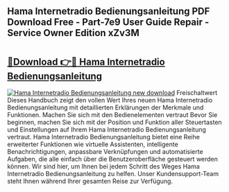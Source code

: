 ## Hama Internetradio Bedienungsanleitung PDF Download Free - Part-7e9 User Guide Repair - Service Owner Edition xZv3M

# <h2><a href="http://df3f1ni.blite.top/?on=Hama+Internetradio+Bedienungsanleitung">🔗Download 👉🔴 Hama Internetradio Bedienungsanleitung</a></h2>

[![Hama Internetradio Bedienungsanleitung new download](https://i.imgur.com/lujVjoI.png)](http://df3f1ni.blite.top/?on=Hama+Internetradio+Bedienungsanleitung)
Freischaltwert Dieses Handbuch zeigt den vollen Wert Ihres neuen Hama Internetradio Bedienungsanleitung mit detaillierten Erklärungen der Merkmale und Funktionen. Machen Sie sich mit den Bedienelementen vertraut Bevor Sie beginnen, machen Sie sich mit der Position und Funktion aller Steuertasten und Einstellungen auf Ihrem Hama Internetradio Bedienungsanleitung vertraut. Hama Internetradio Bedienungsanleitung bietet eine Reihe erweiterter Funktionen wie virtuelle Assistenten, intelligente Benachrichtigungen, anpassbare Verknüpfungen und automatisierte Aufgaben, die alle einfach über die Benutzeroberfläche gesteuert werden können. Wir sind hier, um Ihnen bei jedem Schritt des Weges Hama Internetradio Bedienungsanleitung zu helfen. Unser Kundensupport-Team steht Ihnen während Ihrer gesamten Reise zur Verfügung.
